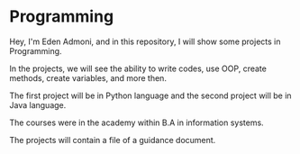 # Programming
Hey, I'm Eden Admoni, and in this repository, I will show some projects in Programming.

In the projects, we will see the ability to write codes, use OOP, create methods, create variables, and more then.

The first project will be in Python language and the second project will be in Java language.

The courses were in the academy within B.A in information systems.

The projects will contain a file of a guidance document.